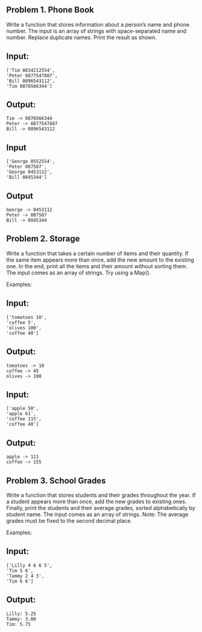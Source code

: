 ## Problem 1. Phone Book

Write a function that stores information about a person’s name and phone number. The input is an array of strings with space-separated name and number. Replace duplicate names. Print the result as shown.


## Input:

    ['Tim 0834212554',
 	'Peter 0877547887',
 	'Bill 0896543112',
 	'Tim 0876566344']





## Output:

	Tim -> 0876566344
	Peter -> 0877547887
	Bill -> 0896543112




## Input  

	['George 0552554',
 	'Peter 087587',
 	'George 0453112',
 	'Bill 0845344']




## Output

	George -> 0453112
	Peter -> 087587
	Bill -> 0845344









## Problem 2. Storage

Write a function that takes a certain number of items and their quantity. If the same item appears more than once, add the new amount to the existing one. In the end, print all the items and their amount without sorting them. The input comes as an array of strings. Try using a Map().



Examples:


## Input:          	

	['tomatoes 10',
	'coffee 5',
	'olives 100',
	'coffee 40']

	

## Output: 

	tomatoes -> 10
	coffee -> 45
	olives -> 100




## Input:           	
	
	['apple 50',
	'apple 61',
	'coffee 115',
	'coffee 40']



## Output:

	apple -> 111
	coffee -> 155



## Problem 3. School Grades

Write a function that stores students and their grades throughout the year. If a student appears more than once, add the new grades to existing ones. Finally, print the students and their average grades, sorted alphabetically by student name. The input comes as an array of strings.
Note: The average grades must be fixed to the second decimal place.




Examples:


## Input: 
                              	
	['Lilly 4 6 6 5',
	'Tim 5 6',
	'Tammy 2 4 3',
	'Tim 6 6']




## Output:

	Lilly: 5.25
	Tammy: 3.00
	Tim: 5.75



